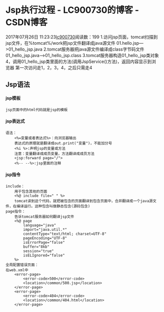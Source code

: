# Jsp执行过程 - LC900730的博客 - CSDN博客
2017年07月26日 11:23:23[lc900730](https://me.csdn.net/LC900730)阅读数：199
1.访问jsp页面，tomcat扫描到jsp文件，在%tomcat%/work把jsp文件翻译成java源文件 
01.hello.jsp—>01_hello_jsp.java 
2.tomcat服务器把java源文件编译成class字节码文件 
01_hello_jsp.java—>01_hello_jsp.class 
3.tomcat服务器构造01_hello_jsp类对象 
4，调用01_hello_jsp类里面的方法(调用JspService()方法)，返回内容显示到浏览器 
第一次访问走1，2，3，4，之后只需走4
## Jsp语法
#### jsp模板
```
jsp页面中的html代码就是jsp的模板
```
#### jsp表达式
```
语法：
    <%=变量或者表达式%>：向浏览器输出
    表达式的原理就是翻译成out.print("变量")，不能加分号 
    <%i %>:声明jsp的变量或方法
    注意：变量翻译成成员变量，方法翻译成成员方法
    <jsp:forward page="/">
    <%-- --%>:jsp里面的注释
```
#### jsp指令
```
include：
    用于包含其他的页面
    <%@ include file=" " %>
    tomcat读到这个代码，就把被包含的页面翻译到包含页面中，合并翻译成一个java源文件，在编译运行。这种包含叫做静态包含(源码包含)
page指令：
    告诉tomcat服务器如何翻译jsp文件
    <%@ page 
        language="java" 
        import="java.util.*"
        contentType="text/html; charset=UTF-8"
        pageEncoding="UTF-8"
        isErrorPage="false"
        buffer="8kb"
        session="true"
        isELIgnored="false"    
    %>
全局配置错误页面：
在web.xml中
    <error-page>
        <error-code>500</error-code>
        <location>/common/500.jsp</location>
    </error-page>
    <error-page>
        <error-code>404</error-code>
        <location>/common/404.html</location>
    </error-page>
```

